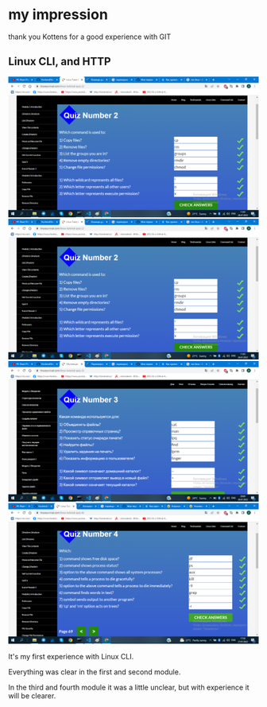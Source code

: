 # my impression

thank you Kottens for a good experience with GIT

## Linux CLI, and HTTP

![image1](task_linux_cli\linux_modul1.png)
![image2](task_linux_cli\linux_modul2.png)
![image3](task_linux_cli\linux_modul3.png)
![image4](task_linux_cli\linux_modul4.png)

It's my first experience with Linux CLI.

Everything was clear in the first and second module.

In the third and fourth module it was a little unclear, but with experience it will be clearer.

